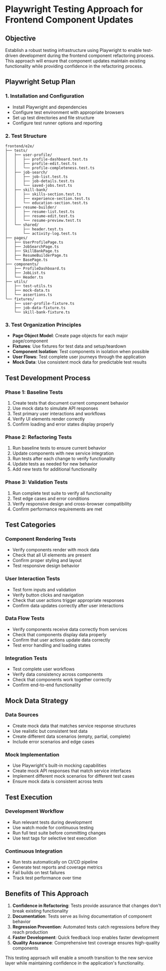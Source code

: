 # Playwright Testing Approach for Frontend Component Updates

## Objective
Establish a robust testing infrastructure using Playwright to enable test-driven development during the frontend component refactoring process. This approach will ensure that component updates maintain existing functionality while providing confidence in the refactoring process.

## Playwright Setup Plan

### 1. Installation and Configuration
- Install Playwright and dependencies
- Configure test environment with appropriate browsers
- Set up test directories and file structure
- Configure test runner options and reporting

### 2. Test Structure
```
frontend/e2e/
├── tests/
│   ├── user-profile/
│   │   ├── profile-dashboard.test.ts
│   │   ├── profile-edit.test.ts
│   │   └── profile-completeness.test.ts
│   ├── job-search/
│   │   ├── job-list.test.ts
│   │   ├── job-details.test.ts
│   │   └── saved-jobs.test.ts
│   ├── skill-bank/
│   │   ├── skills-section.test.ts
│   │   ├── experience-section.test.ts
│   │   └── education-section.test.ts
│   ├── resume-builder/
│   │   ├── resume-list.test.ts
│   │   ├── resume-edit.test.ts
│   │   └── resume-preview.test.ts
│   └── shared/
│       ├── header.test.ts
│       └── activity-log.test.ts
├── pages/
│   ├── UserProfilePage.ts
│   ├── JobSearchPage.ts
│   ├── SkillBankPage.ts
│   ├── ResumeBuilderPage.ts
│   └── BasePage.ts
├── components/
│   ├── ProfileDashboard.ts
│   ├── JobList.ts
│   └── Header.ts
├── utils/
│   ├── test-utils.ts
│   ├── mock-data.ts
│   └── assertions.ts
└── fixtures/
    ├── user-profile-fixture.ts
    ├── job-data-fixture.ts
    └── skill-bank-fixture.ts
```

### 3. Test Organization Principles
- **Page Object Model**: Create page objects for each major page/component
- **Fixtures**: Use fixtures for test data and setup/teardown
- **Component Isolation**: Test components in isolation when possible
- **User Flows**: Test complete user journeys through the application
- **Mock Data**: Use consistent mock data for predictable test results

## Test Development Process

### Phase 1: Baseline Tests
1. Create tests that document current component behavior
2. Use mock data to simulate API responses
3. Test primary user interactions and workflows
4. Verify UI elements render correctly
5. Confirm loading and error states display properly

### Phase 2: Refactoring Tests
1. Run baseline tests to ensure current behavior
2. Update components with new service integration
3. Run tests after each change to verify functionality
4. Update tests as needed for new behavior
5. Add new tests for additional functionality

### Phase 3: Validation Tests
1. Run complete test suite to verify all functionality
2. Test edge cases and error conditions
3. Verify responsive design and cross-browser compatibility
4. Confirm performance requirements are met

## Test Categories

### Component Rendering Tests
- Verify components render with mock data
- Check that all UI elements are present
- Confirm proper styling and layout
- Test responsive design behavior

### User Interaction Tests
- Test form inputs and validation
- Verify button clicks and navigation
- Check that user actions trigger appropriate responses
- Confirm data updates correctly after user interactions

### Data Flow Tests
- Verify components receive data correctly from services
- Check that components display data properly
- Confirm that user actions update data correctly
- Test error handling and loading states

### Integration Tests
- Test complete user workflows
- Verify data consistency across components
- Check that components work together correctly
- Confirm end-to-end functionality

## Mock Data Strategy

### Data Sources
- Create mock data that matches service response structures
- Use realistic but consistent test data
- Create different data scenarios (empty, partial, complete)
- Include error scenarios and edge cases

### Mock Implementation
- Use Playwright's built-in mocking capabilities
- Create mock API responses that match service interfaces
- Implement different mock scenarios for different test cases
- Ensure mock data is consistent across tests

## Test Execution

### Development Workflow
- Run relevant tests during development
- Use watch mode for continuous testing
- Run full test suite before committing changes
- Use test tags for selective test execution

### Continuous Integration
- Run tests automatically on CI/CD pipeline
- Generate test reports and coverage metrics
- Fail builds on test failures
- Track test performance over time

## Benefits of This Approach

1. **Confidence in Refactoring**: Tests provide assurance that changes don't break existing functionality
2. **Documentation**: Tests serve as living documentation of component behavior
3. **Regression Prevention**: Automated tests catch regressions before they reach production
4. **Faster Development**: Quick feedback loop enables faster development
5. **Quality Assurance**: Comprehensive test coverage ensures high-quality components

This testing approach will enable a smooth transition to the new service layer while maintaining confidence in the application's functionality.